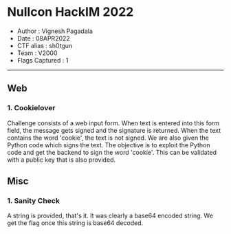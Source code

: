 # Nullcon HackIM 2022

* Author			: Vignesh Pagadala
* Date				: 08APR2022
* CTF alias 		: sh0tgun
* Team 				: V2000
* Flags Captured	: 1

---

## Web
### 1. Cookielover
Challenge consists of a web input form. When text is entered into this form field, the message gets signed and the signature is returned. When the text contains the word 'cookie', the text is not signed. We are also given the Python code which signs the text. The objective is to exploit the Python code and get the backend to sign the word 'cookie'. This can be validated with a public key that is also provided.    

## Misc
### 1. Sanity Check
A string is provided, that's it. It was clearly a base64 encoded string. We get the flag once this string is base64 decoded.